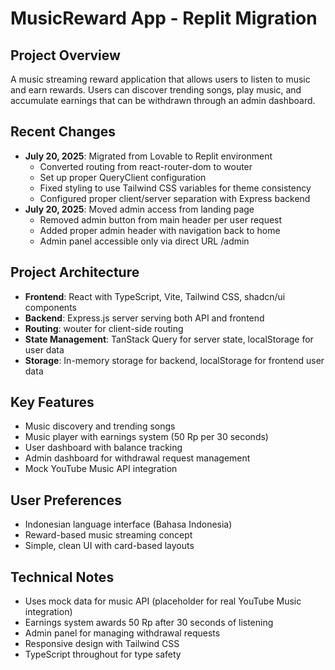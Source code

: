 # MusicReward App - Replit Migration

## Project Overview
A music streaming reward application that allows users to listen to music and earn rewards. Users can discover trending songs, play music, and accumulate earnings that can be withdrawn through an admin dashboard.

## Recent Changes
- **July 20, 2025**: Migrated from Lovable to Replit environment
  - Converted routing from react-router-dom to wouter
  - Set up proper QueryClient configuration
  - Fixed styling to use Tailwind CSS variables for theme consistency
  - Configured proper client/server separation with Express backend
- **July 20, 2025**: Moved admin access from landing page
  - Removed admin button from main header per user request
  - Added proper admin header with navigation back to home
  - Admin panel accessible only via direct URL /admin

## Project Architecture
- **Frontend**: React with TypeScript, Vite, Tailwind CSS, shadcn/ui components
- **Backend**: Express.js server serving both API and frontend
- **Routing**: wouter for client-side routing
- **State Management**: TanStack Query for server state, localStorage for user data
- **Storage**: In-memory storage for backend, localStorage for frontend user data

## Key Features
- Music discovery and trending songs
- Music player with earnings system (50 Rp per 30 seconds)
- User dashboard with balance tracking
- Admin dashboard for withdrawal request management
- Mock YouTube Music API integration

## User Preferences
- Indonesian language interface (Bahasa Indonesia)
- Reward-based music streaming concept
- Simple, clean UI with card-based layouts

## Technical Notes
- Uses mock data for music API (placeholder for real YouTube Music integration)
- Earnings system awards 50 Rp after 30 seconds of listening
- Admin panel for managing withdrawal requests
- Responsive design with Tailwind CSS
- TypeScript throughout for type safety